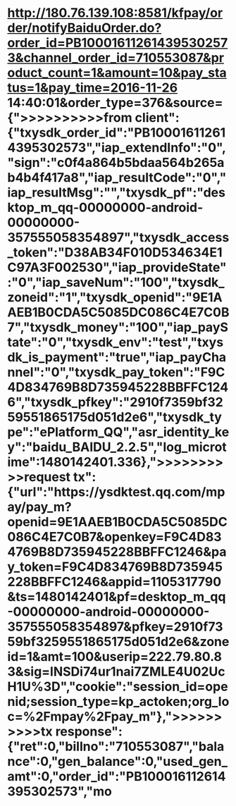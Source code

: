 # http://180.76.139.108:8581/kfpay/order/notifyBaiduOrder.do?order_id=PB100016112614395302573&channel_order_id=710553087&product_count=1&amount=10&pay_status=1&pay_time=2016-11-26 14:40:01&order_type=376&source={">>>>>>>>>>from client":{"txysdk_order_id":"PB100016112614395302573","iap_extendInfo":"0","sign":"c0f4a864b5bdaa564b265ab4b4f417a8","iap_resultCode":"0","iap_resultMsg":"","txysdk_pf":"desktop_m_qq-00000000-android-00000000-357555058354897","txysdk_access_token":"D38AB34F010D534634E1C97A3F002530","iap_provideState":"0","iap_saveNum":"100","txysdk_zoneid":"1","txysdk_openid":"9E1AAEB1B0CDA5C5085DC086C4E7C0B7","txysdk_money":"100","iap_payState":"0","txysdk_env":"test","txysdk_is_payment":"true","iap_payChannel":"0","txysdk_pay_token":"F9C4D834769B8D735945228BBFFC1246","txysdk_pfkey":"2910f7359bf3259551865175d051d2e6","txysdk_type":"ePlatform_QQ","asr_identity_key":"baidu_BAIDU_2.2.5","log_microtime":1480142401.336},">>>>>>>>>>request tx":{"url":"https:\/\/ysdktest.qq.com\/mpay\/pay_m?openid=9E1AAEB1B0CDA5C5085DC086C4E7C0B7&openkey=F9C4D834769B8D735945228BBFFC1246&pay_token=F9C4D834769B8D735945228BBFFC1246&appid=1105317790&ts=1480142401&pf=desktop_m_qq-00000000-android-00000000-357555058354897&pfkey=2910f7359bf3259551865175d051d2e6&zoneid=1&amt=100&userip=222.79.80.83&sig=lNSDi74ur1nai7ZMLE4U02UcH1U%3D","cookie":"session_id=openid;session_type=kp_actoken;org_loc=%2Fmpay%2Fpay_m"},">>>>>>>>>>tx response":{"ret":0,"billno":"710553087","balance":0,"gen_balance":0,"used_gen_amt":0,"order_id":"PB100016112614395302573","mo

